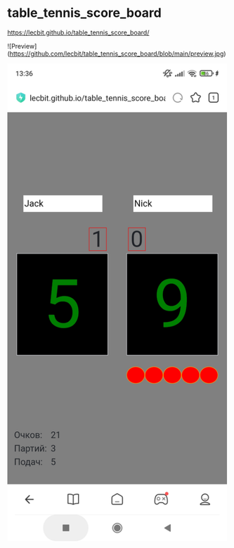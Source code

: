 # table_tennis_score_board
https://lecbit.github.io/table_tennis_score_board/

![Preview]
(https://github.com/lecbit/table_tennis_score_board/blob/main/preview.jpg)

<img src="https://github.com/lecbit/table_tennis_score_board/blob/main/preview.jpg" width="500">
